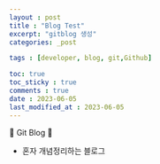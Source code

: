 ```yaml
---
layout : post
title : "Blog Test"
excerpt: "gitblog 생성"
categories: _post

tags : [developer, blog, git,Github]

toc: true 
toc_sticky : true
comments : true
date : 2023-06-05
last_modified_at : 2023-06-05
---
```


🙌 Git Blog 🙌

- 혼자 개념정리하는 블로그 


